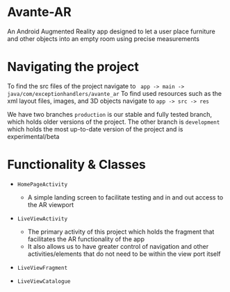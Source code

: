 # Avante-AR
An Android Augmented Reality app designed to let a user place furniture and other objects into an empty room using precise measurements


# Navigating the project
To find the src files of the project navigate to ``` app -> main -> java/com/exceptionhandlers/avante_ar```
To find used resources such as the xml layout files, images, and 3D objects navigate to ``` app -> src -> res ```

We have two branches ``` production ``` is our stable and fully tested branch, which holds older versions of the project.
The other branch is ``` development ``` which holds the most up-to-date version of the project and is experimental/beta

# Functionality & Classes
* ```HomePageActivity```
  - A simple landing screen to facilitate testing and in and out access to the AR viewport

* ```LiveViewActivity```
  - The primary activity of this project which holds the fragment that facilitates the AR functionality of the app
  - It also allows us to have greater control of navigation and other activities/elements that do not need to be within the view port itself
  

* ```LiveViewFragment```

* ```LiveViewCatalogue```

